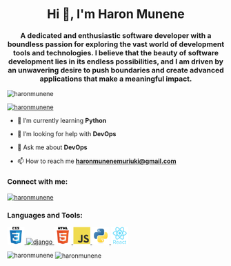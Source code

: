 <h1 align="center">Hi 👋, I'm Haron Munene</h1>
<h3 align="center">A dedicated and enthusiastic software developer with a boundless passion for exploring the vast world of development tools and technologies. I believe that the beauty of software development lies in its endless possibilities, and I am driven by an unwavering desire to push boundaries and create advanced applications that make a meaningful impact.</h3>

<p align="left"> <img src="https://komarev.com/ghpvc/?username=haronmunene&label=Profile%20views&color=0e75b6&style=flat" alt="haronmunene" /> </p>

<p align="left"> <a href="https://github.com/ryo-ma/github-profile-trophy"><img src="https://github-profile-trophy.vercel.app/?username=haronmunene" alt="haronmunene" /></a> </p>

- 🌱 I’m currently learning **Python**

- 🤝 I’m looking for help with **DevOps**

- 💬 Ask me about **DevOps**

- 📫 How to reach me **haronmunenemuriuki@gmail.com**

<h3 align="left">Connect with me:</h3>
<p align="left">
<a href="https://x.com/haron_munene" target="blank"><img align="center" src="https://raw.githubusercontent.com/rahuldkjain/github-profile-readme-generator/master/src/images/icons/Social/twitter.svg" alt="haronmunene" height="30" width="40" /></a>
</p>

<h3 align="left">Languages and Tools:</h3>
<p align="left"> <a href="https://www.w3schools.com/css/" target="_blank" rel="noreferrer"> <img src="https://raw.githubusercontent.com/devicons/devicon/master/icons/css3/css3-original-wordmark.svg" alt="css3" width="40" height="40"/> </a> <a href="https://www.djangoproject.com/" target="_blank" rel="noreferrer"> <img src="https://cdn.worldvectorlogo.com/logos/django.svg" alt="django" width="40" height="40"/> </a> <a href="https://www.w3.org/html/" target="_blank" rel="noreferrer"> <img src="https://raw.githubusercontent.com/devicons/devicon/master/icons/html5/html5-original-wordmark.svg" alt="html5" width="40" height="40"/> </a> <a href="https://developer.mozilla.org/en-US/docs/Web/JavaScript" target="_blank" rel="noreferrer"> <img src="https://raw.githubusercontent.com/devicons/devicon/master/icons/javascript/javascript-original.svg" alt="javascript" width="40" height="40"/> </a> <a href="https://www.python.org" target="_blank" rel="noreferrer"> <img src="https://raw.githubusercontent.com/devicons/devicon/master/icons/python/python-original.svg" alt="python" width="40" height="40"/> </a> <a href="https://reactjs.org/" target="_blank" rel="noreferrer"> <img src="https://raw.githubusercontent.com/devicons/devicon/master/icons/react/react-original-wordmark.svg" alt="react" width="40" height="40"/> </a> </p>

<p><img align="left" src="https://github-readme-stats.vercel.app/api/top-langs?username=haronmunene&show_icons=true&locale=en&layout=compact" alt="haronmunene" /></p>

<p>&nbsp;<img align="center" src="https://github-readme-stats.vercel.app/api?username=haronmunene&show_icons=true&locale=en" alt="haronmunene" /></p>

